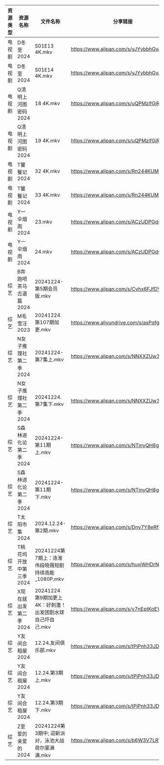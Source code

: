 | 资源类型 | 资源名称           | 文件名称                                  | 分享链接                                      | 更新时间                |
| ---- | -------------- | ------------------------------------- | ----------------------------------------- | ------------------- |
| 电视剧  | D冬至2024        | S01E13 4K.mkv                         | https://www.alipan.com/s/yJYybbhGvJX      | 2024-12-24 20:05:15 |
| 电视剧  | D冬至2024        | S01E14 4K.mkv                         | https://www.alipan.com/s/yJYybbhGvJX      | 2024-12-24 20:05:15 |
| 电视剧  | Q清明上河图密码2024   | 18 4K.mkv                             | https://www.alipan.com/s/uQPMzifGjR6      | 2024-12-24 20:06:10 |
| 电视剧  | Q清明上河图密码2024   | 19 4K.mkv                             | https://www.alipan.com/s/uQPMzifGjR6      | 2024-12-24 20:06:09 |
| 电视剧  | T饕餮记2024       | 32 4K.mkv                             | https://www.alipan.com/s/Rn244KUMhV7      | 2024-12-24 16:06:09 |
| 电视剧  | T饕餮记2024       | 33 4K.mkv                             | https://www.alipan.com/s/Rn244KUMhV7      | 2024-12-24 16:06:09 |
| 电视剧  | Y一伞烟雨2024      | 23.mkv                                | https://www.alipan.com/s/ACzUDPGds32      | 2024-12-24 16:06:17 |
| 电视剧  | Y一伞烟雨2024      | 24.mkv                                | https://www.alipan.com/s/ACzUDPGds32      | 2024-12-24 16:06:17 |
| 综艺   | B奔跑吧茶马古道篇2024  | 20241224-第5期会员版.mkv                   | https://www.alipan.com/s/Cvhx6FJfDYP      | 2024-12-24 20:06:38 |
| 综艺   | M毛雪汪2023       | 20241224.第107期加更.mkv                  | https://www.aliyundrive.com/s/asPqfgPRqAg | 2024-12-24 16:06:58 |
| 综艺   | N女子推理社第二季2024  | 20241224-第7集上.mkv                     | https://www.alipan.com/s/NNXXZUw3FNE      | 2024-12-24 16:07:18 |
| 综艺   | N女子推理社第二季2024  | 20241224.第7集下.mkv                     | https://www.alipan.com/s/NNXXZUw3FNE      | 2024-12-24 16:07:17 |
| 综艺   | S森林进化论第二季2024  | 20241224-第11期上.mkv                    | https://www.alipan.com/s/NTinyQH8gfp      | 2024-12-24 15:24:04 |
| 综艺   | S森林进化论第二季2024  | 20241224-第11期下.mkv                    | https://www.alipan.com/s/NTinyQH8gfp      | 2024-12-24 15:24:04 |
| 综艺   | T太阳市集2024      | 2024.12.24-第2期.mkv                    | https://www.alipan.com/s/Dny7Y8eRfii      | 2024-12-24 16:07:38 |
| 综艺   | T桃花坞开放中第三季2024 | 20241224第7期上：连淮伟段晓薇短剧持续高能_1080P.mkv   | https://www.alipan.com/s/huxjWHDrNBn      | 2024-12-24 20:07:58 |
| 综艺   | X现在就出发第二季2024  | 20241224 第9期加更上4K：好刺激！出发团割水球自己吓自己.mkv | https://www.alipan.com/s/y7nEptKoEYs      | 2024-12-24 16:08:02 |
| 综艺   | Y友间合租屋2024     | 12.24.友间俱乐部.mkv                       | https://www.alipan.com/s/tPjPnh33JDD      | 2024-12-24 14:09:16 |
| 综艺   | Y友间合租屋2024     | 12.24.第3期上.mkv                        | https://www.alipan.com/s/tPjPnh33JDD      | 2024-12-24 14:09:15 |
| 综艺   | Y友间合租屋2024     | 12.24.第3期下.mkv                        | https://www.alipan.com/s/tPjPnh33JDD      | 2024-12-24 14:09:15 |
| 综艺   | Z至爱的亲爱的2024    | 20241224第3期中; 迎新派对，泳池大战荷尔蒙满满.mkv      | https://www.alipan.com/s/b6W3V7LRWRj      | 2024-12-24 20:08:34 |
